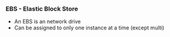 ### EBS - Elastic Block Store
- An EBS is an network drive
- Can be assigned to only one instance at a time (except multi)